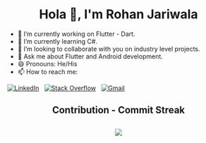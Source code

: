 <h1 align="center">Hola 👋, I'm Rohan Jariwala</h1>

<!--END_SECTION:waka-->

- 🔭 I’m currently working on Flutter - Dart.
- 🌱 I’m currently learning C#.
- 👯 I’m looking to collaborate with you on industry level projects.
- 💬 Ask me about Flutter and Android development.
- 😄 Pronouns: He/His 
- 📫 How to reach me:

[![LinkedIn](https://img.shields.io/badge/LinkedIn-%230077B5.svg?logo=linkedin&logoColor=white)](https://linkedin.com/in/rohan-jariwala-44146a1aa)  <!--&nbsp;[![Medium](https://img.shields.io/badge/Medium-12100E?logo=medium&logoColor=white)](https://medium.com/@rohanjariwala03)-->  &nbsp; [![Stack Overflow](https://img.shields.io/badge/-Stackoverflow-FE7A16?logo=stack-overflow&logoColor=white)](https://stackoverflow.com/users/13954519) &nbsp; [![Gmail](https://img.shields.io/badge/Gmail-D14836.svg?logo=gmail&logoColor=white)](mailto:rohanjariwala03@gmail.com) 

<!--<h2 align="center">GitHub Stats<h2>

<p align="center">
<img src="https://github-readme-stats-abhishekdoshi26.vercel.app/api?username=rohanjariwala03&theme=radical&hide_border=false&include_all_commits=true&count_private=true">
</p>-->

<h2 align="center">Contribution - Commit Streak<h2>

<p align="center">
<img align="center" src="https://github-readme-streak-stats.herokuapp.com?user=rohanjariwala03&theme=dracula&background=0F0C29">
</p>
  
<!--END_SECTION:waka-->

